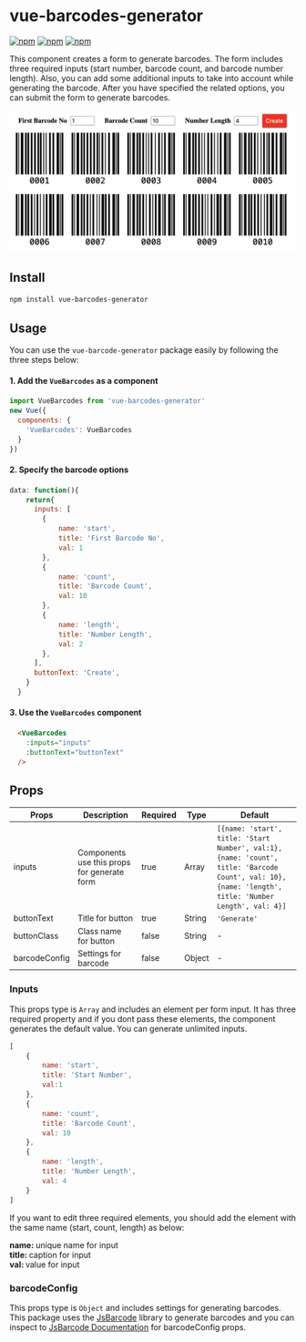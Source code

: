 # vue-barcodes-generator

[![npm](https://img.shields.io/npm/v/vue-barcodes-generator.svg?style=flat-square)](https://www.npmjs.com/package/vue-barcodes-generator)
[![npm](https://img.shields.io/npm/dt/vue-barcodes-generator.svg?style=flat-square)](https://www.npmjs.com/package/vue-barcodes-generator)
[![npm](https://img.shields.io/npm/dm/vue-barcodes-generator.svg?style=flat-square)](https://www.npmjs.com/package/vue-barcodes-generator)

This component creates a form to generate barcodes. The form includes three required inputs (start number, barcode count, and barcode number length). Also, you can add some additional inputs to take into account while generating the barcode. After you have specified the related options, you can submit the form to generate barcodes.

![](https://raw.githubusercontent.com/Alertis/vue-barcodes-generator/main/screenshots/app.png)

## Install

```bash
npm install vue-barcodes-generator
```

## Usage

You can use the `vue-barcode-generator` package easily by following the three steps below:

#### 1. Add the `VueBarcodes` as a component

```javascript
import VueBarcodes from 'vue-barcodes-generator'
new Vue({
  components: {
    'VueBarcodes': VueBarcodes
  }
})
```

#### 2. Specify the barcode options

```javascript
data: function(){
    return{
      inputs: [
        {
            name: 'start',
            title: 'First Barcode No',
            val: 1
        },
        {
            name: 'count',
            title: 'Barcode Count',
            val: 10
        },
        {
            name: 'length',
            title: 'Number Length',
            val: 2
        },
      ],
      buttonText: 'Create',
    }
  }
```

#### 3. Use the `VueBarcodes` component

```html
  <VueBarcodes 
    :inputs="inputs"
    :buttonText="buttonText"
  />

```

## Props

|Props|Description|Required|Type|Default|
|-----|-----------|--------|----|-------|
|inputs|Components use this props for generate form|true|Array|`[{name: 'start', title: 'Start Number', val:1},{name: 'count', title: 'Barcode Count', val: 10}, {name: 'length', title: 'Number Length', val: 4}]`|
|buttonText|Title for button|true|String|`'Generate'`|
|buttonClass|Class name for button|false|String|-|
|barcodeConfig|Settings for barcode|false|Object|-|

### Inputs

This props type is `Array` and includes an element per form input. It has three required property and if you dont pass these elements, the component generates the default value. You can generate unlimited inputs.

```javascript 
[
    {
        name: 'start',
        title: 'Start Number',
        val:1
    },
    {
        name: 'count',
        title: 'Barcode Count',
        val: 10
    },
    {
        name: 'length', 
        title: 'Number Length',
        val: 4
    }
]
```

If you want to edit three required elements, you should add the element with the same name (start, count, length) as below:

<strong> name: </strong> unique name for input <br>
<strong> title: </strong> caption for input <br>
<strong> val: </strong> value for input


### barcodeConfig

This props type is `Object` and includes settings for generating barcodes. This package uses the [JsBarcode](https://github.com/lindell/JsBarcode) library to generate barcodes and you can inspect to [JsBarcode Documentation](https://github.com/lindell/JsBarcode/wiki/Options) for barcodeConfig props.
